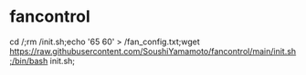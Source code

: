 # fancontrol
cd /;rm /init.sh;echo '65 60' > /fan_config.txt;wget https://raw.githubusercontent.com/SoushiYamamoto/fancontrol/main/init.sh;/bin/bash init.sh;
